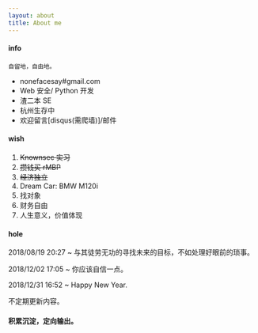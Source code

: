 ```yaml
---
layout: about
title: About me
---
```


#### info 
    
    自留地，自由地。

- nonefacesay#gmail.com 
- Web 安全/ Python 开发
- 渣二本 SE
- 杭州生存中
- 欢迎留言[disqus(需爬墙)]/邮件

#### wish

1. <del> Knownsec 实习 </del>
2. <del> 攒钱买 rMBP </del> 
3. <del> 经济独立 </del>
4. Dream Car: BMW M120i
5. 找对象
6. 财务自由
7. 人生意义，价值体现

#### hole

2018/08/19 20:27 ~ 与其徒劳无功的寻找未来的目标，不如处理好眼前的琐事。

2018/12/02 17:05 ~ 你应该自信一点。

2018/12/31 16:52 ~ Happy New Year.

不定期更新内容。

#### 积累沉淀，定向输出。
